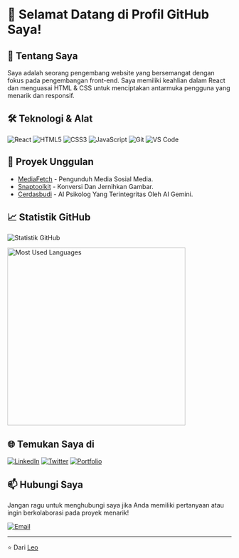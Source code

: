 # 👋 Selamat Datang di Profil GitHub Saya!

## 🚀 Tentang Saya
Saya adalah seorang pengembang website yang bersemangat dengan fokus pada pengembangan front-end. Saya memiliki keahlian dalam React dan menguasai HTML & CSS untuk menciptakan antarmuka pengguna yang menarik dan responsif.

## 🛠️ Teknologi & Alat
![React](https://img.shields.io/badge/-React-61DAFB?style=flat-square&logo=react&logoColor=black)
![HTML5](https://img.shields.io/badge/-HTML5-E34F26?style=flat-square&logo=html5&logoColor=white)
![CSS3](https://img.shields.io/badge/-CSS3-1572B6?style=flat-square&logo=css3)
![JavaScript](https://img.shields.io/badge/-JavaScript-F7DF1E?style=flat-square&logo=javascript&logoColor=black)
![Git](https://img.shields.io/badge/-Git-F05032?style=flat-square&logo=git&logoColor=white)
![VS Code](https://img.shields.io/badge/-VS%20Code-007ACC?style=flat-square&logo=visual-studio-code)

## 🌟 Proyek Unggulan
- [MediaFetch](https://mediafetctmini.vercel.app/) - Pengunduh Media Sosial Media.
- [Snaptoolkit](https://snaptoolkit-2.vercel.app/) - Konversi Dan Jernihkan Gambar.
- [Cerdasbudi](https://cerdasbudi-20.vercel.app/) - AI Psikolog Yang Terintegritas Oleh AI Gemini.
## 📈 Statistik GitHub
![Statistik GitHub](https://github-readme-stats.vercel.app/api?username=bro299&show_icons=true&theme=radical)
  <p><a href="#"><img
   src="https://github-readme-stats.anuraghazra1.vercel.app/api/top-langs/?username=bro299&layout=compact&theme=chartreuse-dark"
   width="400" title="Most Used Languages"></a></p>

## 🌐 Temukan Saya di
[![LinkedIn](https://img.shields.io/badge/-LinkedIn-0077B5?style=flat-square&logo=LinkedIn&logoColor=white)](link-ke-profil-linkedin)
[![Twitter](https://img.shields.io/badge/-Twitter-1DA1F2?style=flat-square&logo=Twitter&logoColor=white)](link-ke-profil-twitter)
[![Portfolio](https://img.shields.io/badge/-Portfolio-000000?style=flat-square&logo=react&logoColor=white)](link-ke-website-portfolio)

## 📫 Hubungi Saya
Jangan ragu untuk menghubungi saya jika Anda memiliki pertanyaan atau ingin berkolaborasi pada proyek menarik!

[![Email](https://img.shields.io/badge/-Email-D14836?style=flat-square&logo=Gmail&logoColor=white)](mailto:emailanda@example.com)

---

⭐️ Dari [Leo](https://github.com/bro299)
